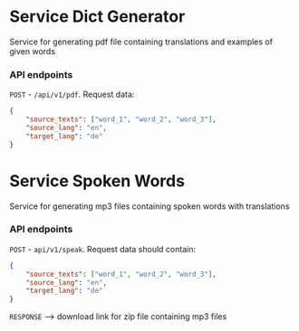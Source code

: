 # Service Dict Generator
Service for generating pdf file containing translations and examples of given words

### API endpoints
`POST` - `/api/v1/pdf`. Request data:
```json
{
    "source_texts": ["word_1", "word_2", "word_3"],
    "source_lang": "en",
    "target_lang": "de"
}
```


# Service Spoken Words
Service for generating mp3 files containing spoken words with translations

### API endpoints

`POST` - `api/v1/speak`. Request data should contain:
```json
{
    "source_texts": ["word_1", "word_2", "word_3"],
    "source_lang": "en",
    "target_lang": "de"
}
```

`RESPONSE` --> download link for zip file containing mp3 files